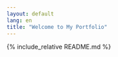 ```yaml
---
layout: default
lang: en
title: "Welcome to My Portfolio"
---
```


{% include_relative README.md %}



